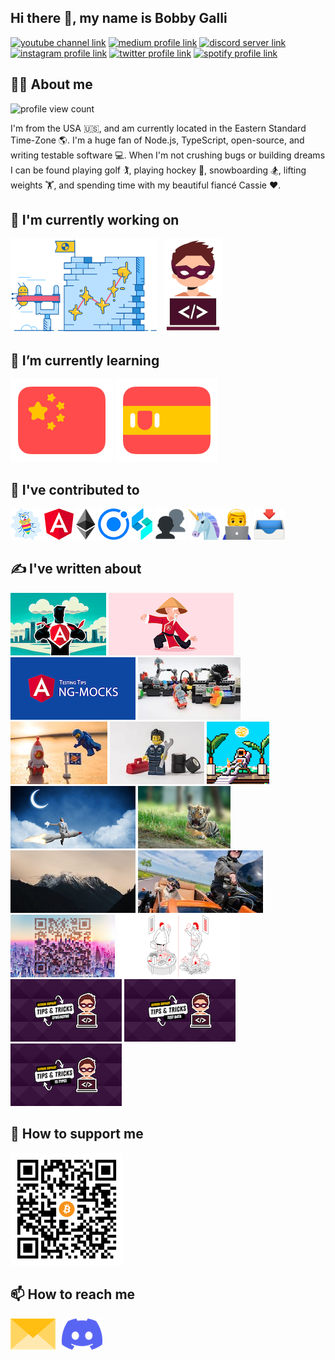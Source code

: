 ## Hi there 👋, my name is Bobby Galli

[![youtube channel link](https://img.shields.io/badge/YouTube-FF0000?style=for-the-badge&logo=youtube&logoColor=white)](https://youtube.com/c/bobbyg603)
[![medium profile link](https://img.shields.io/badge/Medium-12100E?style=for-the-badge&logo=medium&logoColor=white)](https://medium.com/@bobbyg603)
[![discord server link](https://img.shields.io/badge/Discord-7289DA?style=for-the-badge&logo=discord&logoColor=white)](https://discord.gg/UxNXrBukjZ)
[![instagram profile link](https://img.shields.io/badge/Instagram-E4405F?style=for-the-badge&logo=instagram&logoColor=white)](https://instagram.com/bobbyg603)
[![twitter profile link](https://img.shields.io/badge/Twitter-1DA1F2?style=for-the-badge&logo=twitter&logoColor=white)](https://twitter.com/bobbyg603)
[![spotify profile link](https://img.shields.io/badge/Spotify-1ED760?&style=for-the-badge&logo=spotify&logoColor=white)](https://open.spotify.com/user/1268047170?si=70bd315ee3ba4c40)

## 🙋‍♂️ About me

![profile view count](https://komarev.com/ghpvc/?username=bobbyg603)

I'm from the USA 🇺🇸, and am currently located in the Eastern Standard Time-Zone 🌎. I'm a huge fan of Node.js, TypeScript, open-source, and writing testable software 💻. When I'm not crushing bugs or building dreams I can be found playing golf 🏌️, playing hockey 🏒, snowboarding 🏂, lifting weights 🏋️, and spending time with my beautiful fiancé Cassie ❤️.

## 🔭 I'm currently working on

[<img src="assets/bugsplat-slingshot-small.png" alt="bugsplat slingshot" height="150px">](https://github.com/BugSplat-Git)
[<img style="margin-left: 6.5px" src="assets/wdh-logo.png" alt="bugsplat slingshot" height="150px">](https://github.com/workingdevshero)

## 🌱 I’m currently learning

[![chinese flag](assets/chinese-flag-round.svg)](https://www.duolingo.com/profile/bobbyg603)
[![spanish flag](assets/spanish-flag-round.svg)](https://www.duolingo.com/profile/bobbyg603)

## 🔨 I've contributed to

[<img src="assets/bugsplat.png" height="50px">](https://github.com/BugSplat-Git)
[<img src="assets/angular.png" height="50px">](https://github.com/angular/angular/pull/43621)
[<img src="assets/ethereum.png" height="50px">](https://github.com/ethereum/ethereum-org-website/pull/8510)
[<img src="assets/ionic.png" height="50px">](https://github.com/ionic-team/ionic-docs/pull/2855)
[<img src="assets/swimlane.png" height="50px">](https://github.com/swimlane/ngx-charts/pulls?q=author%3Abobbyg603+)
[<img src="assets/ng-mocks.png" height="50px">](https://github.com/help-me-mom/ng-mocks/pulls?q=author%3Abobbyg603+)
[<img src="assets/sindre.png" height="50px">](https://github.com/sindresorhus/is-video/pulls?q=author%3Abobbyg603+)
[<img src="assets/hanzla.png" height="50px">](https://github.com/1hanzla100/developer-portfolio/pulls?q=author%3Abobbyg603)
[<img src="assets/georgipeltekov.png" height="50px">](https://github.com/georgipeltekov/ngx-file-drop/pulls?q=author%3Abobbyg603)


## ✍️ I've written about

[<img src="assets/super-forms.png" height="100px">](https://medium.com/itnext/angular-super-forms-password-confirmation-bd95906f220f)
[<img src="assets/form-control.png" height="100px">](https://medium.com/javascript-in-plain-english/how-to-build-a-custom-angular-formcontrol-12c92620790)
[<img src="assets/testing-tips.png" height="100px">](https://medium.com/itnext/angular-testing-tips-ng-mocks-7d9300443a9c)
[<img src="assets/ci-cd.jpg" height="100px">](https://medium.com/better-programming/ci-cd-for-angular-developers-be9a1485d22b)
[<img src="assets/lit-elements.jpg" height="100px">](https://medium.com/better-programming/how-to-build-a-web-component-with-lit-elements-d88684a46e56)
[<img src="assets/net-tools.jpg" height="100px">](https://medium.com/gitconnected/crash-course-in-net-tools-b2d84fd5074e)
[<img src="assets/nft.png" height="100px">](https://medium.com/gitconnected/nft-development-speedrun-8c64cdf77f6b)
[<img src="assets/file-uploads.png" height="100px">](https://medium.com/better-programming/file-uploads-with-angular-and-rxjs-34262b3450ae)
[<img src="assets/rxjs-in-the-wild.jpg" height="100px">](https://medium.com/javascript-in-plain-english/rxjs-in-the-wild-how-to-create-pop-up-alerts-69134162c8b2)
[<img src="assets/wdh.jpg" height="100px">](https://medium.com/workingdevshero/working-devs-hero-ad8697fe0ad8)
[<img src="assets/sidecar.jpg" height="100px">](https://medium.com/workingdevshero/productivity-power-ups-sidecar-c8c9237f4188)
[<img src="assets/qr-codes.png" height="100px">](https://medium.com/workingdevshero/adventures-in-ai-qr-codes-198d4f9b49b0)
[<img src="assets/ketone-iq.png" height="100px">](https://medium.com/workingdevshero/productivity-power-ups-ketone-iq-ec89b76ebb33)
[<img src="assets/wdh-sync-async.png" height="100px">](https://medium.com/workingdevshero/copilot-tips-sync-async-9ebbfcc393dc)
[<img src="assets/wdh-imports.png" height="100px">](https://medium.com/workingdevshero/copilot-tips-imports-fe288b1e6005)
[<img src="assets/wdh-ts-types.png" height="100px">](https://medium.com/workingdevshero/copilot-tips-typescript-types-3f04d7b899b4)


## 💸 How to support me


[<img src="assets/bitcoin.png" alt="bitcoin address" width="180px">](https://www.blockchain.com/btc/address/bc1qpastlmflxq2tqc02pqr725cs7gwre2m46uxchg)

## 📫 How to reach me

[<img src="assets/envelope.png" height="50px">](mailto:bobbyg603@pm.me)
[<img style="margin-left: 6.5px" src="assets/discord.png" height="50px">](https://discord.gg/UxNXrBukjZ)

